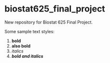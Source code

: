 # biostat625_final_project

New repository for Biostat 625 Final Project.

Some sample text styles:

1. **bold**
2. __also bold__
3. _italics_
4. ___bold and italics___
